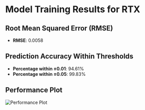 # Model Training Results for RTX

## Root Mean Squared Error (RMSE)
- **RMSE**: 0.0058

## Prediction Accuracy Within Thresholds
- **Percentage within ±0.01**: 94.61%
- **Percentage within ±0.05**: 99.83%

## Performance Plot
![Performance Plot](../imgs/RTX.png)
